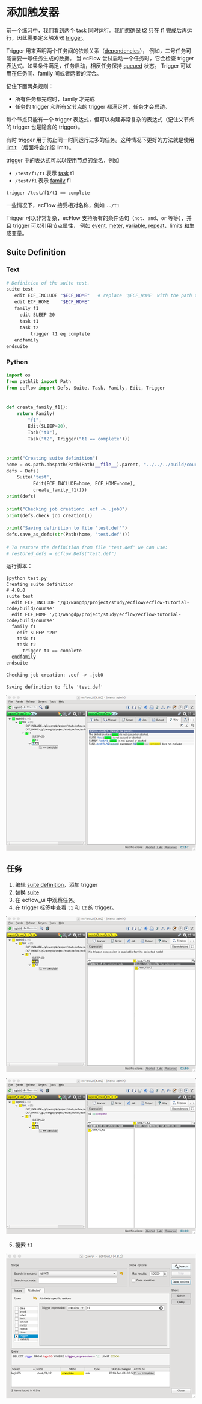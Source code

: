 # 添加触发器

前一个练习中，我们看到两个 task 同时运行。我们想确保 t2 只在 t1 完成后再运行，因此需要定义触发器 [trigger](https://software.ecmwf.int/wiki/display/ECFLOW/Glossary#term-trigger)。

Trigger 用来声明两个任务间的依赖关系（[dependencies](https://software.ecmwf.int/wiki/display/ECFLOW/Glossary#term-dependencies)），
例如，二号任务可能需要一号任务生成的数据。
当 ecFlow 尝试启动一个任务时，它会检查 trigger 表达式。如果条件满足，任务启动，相反任务保持 [queued](https://software.ecmwf.int/wiki/display/ECFLOW/Glossary#term-queued) 状态。
Trigger 可以用在任务间、family 间或者两者的混合。

记住下面两条规则：

* 所有任务都完成时，family 才完成
* 任务的 trigger 和所有父节点的 trigger 都满足时，任务才会启动。

每个节点只能有一个 trigger 表达式，但可以构建非常复杂的表达式（记住父节点的 trigger 也是隐含的 trigger）。

有时 trigger 用于防止同一时间运行过多的任务。这种情况下更好的方法就是使用 [limit](https://software.ecmwf.int/wiki/display/ECFLOW/Glossary#term-limit) （后面将会介绍 limit）。

trigger 中的表达式可以以使用节点的全名，例如

* `/test/f1/t1` 表示 [task](https://software.ecmwf.int/wiki/display/ECFLOW/Glossary#term-task) t1
* `/test/f1` 表示 [family](https://software.ecmwf.int/wiki/display/ECFLOW/Glossary#term-family) f1

```bash
trigger /test/f1/t1 == complete
```

一些情况下，ecFlow 接受相对名称，例如 `../t1`

Trigger 可以非常复杂，ecFlow 支持所有的条件语句（`not`、`and`、`or` 等等），并且 trigger 可以引用节点属性，
例如 [event](https://software.ecmwf.int/wiki/display/ECFLOW/Glossary#term-event), 
[meter](https://software.ecmwf.int/wiki/display/ECFLOW/Glossary#term-meter), 
[variable](https://software.ecmwf.int/wiki/display/ECFLOW/Glossary#term-variable), 
[repeat](https://software.ecmwf.int/wiki/display/ECFLOW/Glossary#term-repeat)，limits 和生成变量。

## Suite Definition

### Text

```bash
# Definition of the suite test.
suite test
   edit ECF_INCLUDE "$ECF_HOME"   # replace '$ECF_HOME' with the path to your ECF_HOME directory
   edit ECF_HOME    "$ECF_HOME"
   family f1
     edit SLEEP 20
     task t1
     task t2
         trigger t1 eq complete
   endfamily
endsuite
```

### Python

```python
import os
from pathlib import Path
from ecflow import Defs, Suite, Task, Family, Edit, Trigger


def create_family_f1():
    return Family(
        "f1",
        Edit(SLEEP=20),
        Task("t1"),
        Task("t2", Trigger("t1 == complete")))


print("Creating suite definition")
home = os.path.abspath(Path(Path(__file__).parent, "../../../build/course"))
defs = Defs(
    Suite('test',
          Edit(ECF_INCLUDE=home, ECF_HOME=home),
          create_family_f1()))
print(defs)

print("Checking job creation: .ecf -> .job0")
print(defs.check_job_creation())

print("Saving definition to file 'test.def'")
defs.save_as_defs(str(Path(home, "test.def")))

# To restore the definition from file 'test.def' we can use:
# restored_defs = ecflow.Defs("test.def")
```

运行脚本：

```
$python test.py
Creating suite definition
# 4.8.0
suite test
  edit ECF_INCLUDE '/g3/wangdp/project/study/ecflow/ecflow-tutorial-code/build/course'
  edit ECF_HOME '/g3/wangdp/project/study/ecflow/ecflow-tutorial-code/build/course'
  family f1
    edit SLEEP '20'
    task t1
    task t2
      trigger t1 == complete
  endfamily
endsuite

Checking job creation: .ecf -> .job0

Saving definition to file 'test.def'
```

![](./asset/add_trigger.png)

## 任务

1. 编辑 [suite definition](https://software.ecmwf.int/wiki/display/ECFLOW/Glossary#term-suite-definition)，添加 trigger
2. 替换 [suite](https://software.ecmwf.int/wiki/display/ECFLOW/Glossary#term-suite)
3. 在 ecflow_ui 中观察任务。
4. 在 trigger 标签中查看 `t1` 和 `t2` 的 trigger。

  ![](./asset/add_trigger_t1.png)

  ![](./asset/add_trigger_t2.png)

5. 搜索 `t1`

  ![](./asset/add_trigger_search_t1.png)
